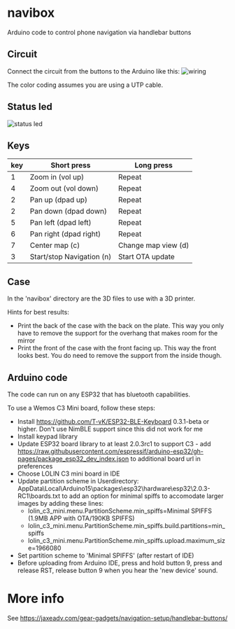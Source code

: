 # navibox
Arduino code to control phone navigation via handlebar buttons

## Circuit
Connect the circuit from the buttons to the Arduino like this:
![wiring](https://raw.githubusercontent.com/joostbijl/navibox/main/navibox%20circuit.png)

The color coding assumes you are using a UTP cable.

## Status led
![status led](https://raw.githubusercontent.com/joostbijl/navibox/main/navibox%20status%20led.png)

## Keys
|key|Short press|Long press|
|---|---|---|
| 1 | Zoom in (vol up) | Repeat |
| 4 | Zoom out (vol down) | Repeat |
| 2 | Pan up (dpad up) | Repeat |
| 2 | Pan down (dpad down) | Repeat |
| 5 | Pan left (dpad left) | Repeat |
| 6 | Pan right (dpad right) | Repeat |
| 7 | Center map (c) | Change map view (d) |
| 3 | Start/stop Navigation (n) | Start OTA update |

## Case
In the 'navibox' directory are the 3D files to use with a 3D printer. 

Hints for best results:
* Print the back of the case with the back on the plate. This way you only have to remove the support for the overhang that makes room for the mirror
* Print the front of the case with the front facing up. This way the front looks best. You do need to remove the support from the inside though.

## Arduino code
The code can run on any ESP32 that has bluetooth capabilities.

To use a Wemos C3 Mini board, follow these steps:
* Install https://github.com/T-vK/ESP32-BLE-Keyboard 0.3.1-beta or higher. Don't use NimBLE support since this did not work for me
* Install keypad library
* Update ESP32 board library to at least 2.0.3rc1 to support C3 - add https://raw.githubusercontent.com/espressif/arduino-esp32/gh-pages/package_esp32_dev_index.json to additional board url in preferences
* Choose LOLIN C3 mini board in IDE
* Update partition scheme in Userdirectory: AppData\Local\Arduino15\packages\esp32\hardware\esp32\2.0.3-RC1\boards.txt to add an option for minimal spiffs to accomodate larger images by adding these lines:
  * lolin_c3_mini.menu.PartitionScheme.min_spiffs=Minimal SPIFFS (1.9MB APP with OTA/190KB SPIFFS) 
  * lolin_c3_mini.menu.PartitionScheme.min_spiffs.build.partitions=min_spiffs
  * lolin_c3_mini.menu.PartitionScheme.min_spiffs.upload.maximum_size=1966080
* Set partition scheme to 'Minimal SPIFFS' (after restart of IDE)
* Before uploading from Arduino IDE, press and hold button 9, press and release RST, release button 9 when you hear the 'new device' sound.



# More info
See https://jaxeadv.com/gear-gadgets/navigation-setup/handlebar-buttons/
